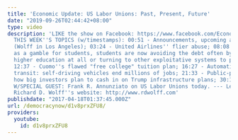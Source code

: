```yaml
---
title: 'Economic Update: US Labor Unions: Past, Present, Future'
date: "2019-09-26T02:44:42+08:00"
type: video
description: 'LIKE the show on Facebook: https://www.facebook.com/EconomicUpdate ---
  THIS WEEK''S TOPICS (w/timestamps): 00:51 - Announcements, upcoming appearances
  (Wolff in Los Angeles); 03:24 - United Airlines'' flier abuse; 08:08 - College/university
  as a gamble for students, students are now avoiding the debt often by not getting
  higher education at all or turning to other exploitative systems to pay for it;
  12:37 - Cuomo''s flawed "free college" tuition plan; 16:27 - Automation in vehicular
  transit: self-driving vehicles end millions of jobs; 21:33 - Public-private partnerships:
  how big investors plan to cash in on Trump infrastructure plans; 30:12 - MAIN TOPIC
  W/SPECIAL GUEST: Frank R. Annunziato on US Labor Unions today. --- Learn more: http://www.democracyatwork.info/economicupdate
  Richard D. Wolff''s website: http://www.rdwolff.com'
publishdate: "2017-04-18T01:37:45.000Z"
url: /democracynow/d1v8prxZFU8/
providers:
  youtube:
    id: d1v8prxZFU8
---
```

